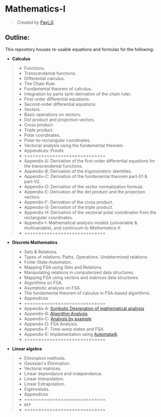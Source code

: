 # Mathematics-I
> Created by [Pavl_G](https://github.com/Scrappers-glitch)

## Outline: 
This repository houses re-usable equations and formulas for the following:
* **Calculus**
> * Functions.
> * Transcendental functions.
> * Differential calculus.
> * The Chain Rule.
> * Fundamental theorem of calculus.
> * Integration by parts (anti-derivation of the chain rule).
> * First-order differential equations.
> * Second-order differential equations.
> * Vectors.
> * Basic operations on vectors.
> * Dot product and projection vectors.
> * Cross product.
> * Triple product.
> * Polar coordinates.
> * Polar-to-rectangular coordinates.
> * Vectorial analysis using the fundamental theorem.
> * Appendices: Proofs
> * =============================
> * Appendix-A: Derivation of the first-order differential equations for the transcendental functions.
> * Appendix-B: Derivation of the trigonometric identities.
> * Appendix-C: Derivation of the fundamental theorem part-01 & part-02.
> * Appendix-D: Derivation of the vector normalization formula.
> * Appendix-E: Derivation of the dot product and the projection vectors.
> * Appendix-F: Derivation of the cross product.
> * Appendix-G: Derivation of the triple product.
> * Appendix-H: Derivation of the vectorial polar coordinates from the rectangular coordinates.
> * Appendix-I: Mathematical analysis models (univariable & multivariable), and continuum to _Mathematics-II_.
> * =============================

* **Discrete Mathematics**
> * Sets & Relations.
> * Types of relations:
> Paths.
> Operations.
> Undetermined relations.
> * Finite-State-Automaton.
> * Mapping FSA using Sets and Relations.
> * Manipulating relations in computerized data structures.
> * Mapping FSA using vectors and matrices data structures.
> * Algorithms on FSA.
> * Asymptotic analysis on FSA.
> * The fundamental theorem of calculus in FSA-based algorithms.
> * Appendices
> * =============================
> * Appendix-A: [Symbolic Designation of mathematical analysis]()
> * Appendix-B: [Algorithm Analysis](https://electrostat-lab.github.io/Mathematics-I/discrete-maths/appendix-b)
> * Appendix-C: [Analysis by example](https://electrostat-lab.github.io/Mathematics-I/discrete-maths/appendix-c)
> * Appendix-D: FSA Analysis.
> * Appendix-F: Time-warp states and FSA.
> * Appendix-E: Implementation using [Automata4j](https://github.com/Software-Hardware-Codesign/Automata4j).
> * =============================

* **Linear algebra**
> * Elimination methods.
> * Gaussian's Elimination.
> * Vectorial matrices.
> * Linear dependance and independence.
> * Linear Interpolation.
> * Linear Extrapolation.
> * Eigenvalues.
> * Appendices
> * =============================
> * `WIP`
> * =============================



